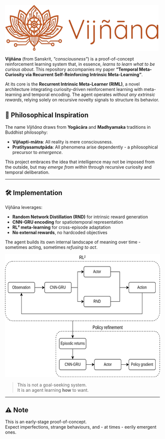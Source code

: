 <img src="img/logo.png" width="500px" height="150px"></img><br>


**Vijñāna** (from Sanskrit, *"consciousness"*) is a proof-of-concept reinforcement learning system that, in essence, *learns to learn what to be curious about*. This repository accompanies my paper **“Temporal Meta-Curiosity via Recurrent Self-Reinforcing Intrinsic Meta-Learning”**.

At its core is the **Recurrent Intrinsic Meta-Learner (RIML)**, a novel architecture integrating curiosity-driven reinforcement learning with meta-learning and temporal encoding. The agent operates *without any extrinsic rewards*, relying solely on recursive novelty signals to structure its behavior.


## 🧠 Philosophical Inspiration

The name *Vijñāna* draws from **Yogācāra** and **Madhyamaka** traditions in Buddhist philosophy:

- **Vijñapti-mātra**: All reality is mere consciousness.
- **Pratītyasamutpāda**: All phenomena arise dependently - a philosophical precursor to *emergence*.

This project embraces the idea that intelligence may not be imposed from the outside, but may *emerge from within* through recursive curiosity and temporal deliberation.

---

## 🛠️ Implementation

Vijñāna leverages:

- **Random Network Distillation (RND)** for intrinsic reward generation  
- **CNN-GRU encoding** for spatiotemporal representation  
- **RL² meta-learning** for cross-episode adaptation  
- **No external rewards**, no hardcoded objectives  

The agent builds its own internal landscape of meaning over time - sometimes acting, sometimes *refusing to act*.  

<img src="img/architecture.png" width="650px" height="400px">

> This is not a goal-seeking system.  
> It is an agent learning **how** to want.

---

## ⚠️ Note

This is an early-stage proof-of-concept.  
Expect imperfections, strange behaviours, and - at times - eerily emergent ones.
